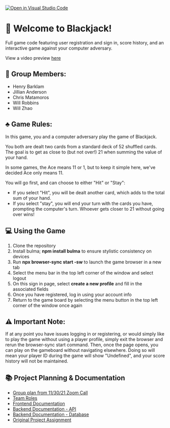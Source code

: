 [![Open in Visual Studio Code](https://classroom.github.com/assets/open-in-vscode-f059dc9a6f8d3a56e377f745f24479a46679e63a5d9fe6f495e02850cd0d8118.svg)](https://classroom.github.com/online_ide?assignment_repo_id=6367741&assignment_repo_type=AssignmentRepo)

# :wave: Welcome to Blackjack!

Full game code featuring user registration and sign in, score history, and an interactive game against your computer adversary.

View a video preview [here](https://youtu.be/ADBvFWmRDt8)

## :busts_in_silhouette: Group Members:
 - Henry Barklam
 - Jillian Anderson
 - Chris Matamoros
 - Will Robbins
 - Will Zhao
 
## :clubs: Game Rules:
In this game, you and a computer adversary play the game of Blackjack. 

You both are dealt two cards from a standard deck of 52 shuffled cards. The goal is to get as close to (but not over!) 21 when summing the value of your hand. 

In some games, the Ace means 11 or 1, but to keep it simple here, we've decided Ace only means 11. 

You will go first, and can choose to either "Hit" or "Stay": 
- If you select "Hit", you will be dealt another card, which adds to the total sum of your hand. 
- If you select "stay", you will end your turn with the cards you have, prompting the computer's turn. Whoever gets closer to 21 without going over wins!

## :computer: Using the Game
1. Clone the repository
2. Install bulma; **npm install bulma** to ensure stylistic consistency on devices 
3. Run **npx browser-sync start -sw** to launch the game browser in a new tab
4. Select the menu bar in the top left corner of the window and select logout
5. On this sign in page, select **create a new profile** and fill in the associated fields
6. Once you have registered, log in using your account info
7. Return to the game board by selecting the menu button in the top left corner of the window once again

## 	:warning: Important Note:
If at any point you have issues logging in or registering, or would simply like to play the game without using a player profile, simply exit the browser and rerun the browser-sync start command. Then, once the page opens, you can play on the gameboard without navigating elsewhere. Doing so will mean your player ID during the game will show "Undefined", and your score history will not be maintained.

## :books: Project Planning & Documentation
- [Group plan from 11/30/21 Zoom Call](https://docs.google.com/document/d/1SG0G_wO2b_FupPuBlri-9gyZYCx0dGq_esMna6Z599c/edit?usp=sharing)
- [Team Roles](https://github.com/jdmar3-comp426/a99-404-not-found/blob/main/docs/project_roles.md)
- [Frontend Documentation](https://github.com/jdmar3-comp426/a99-404-not-found/blob/main/docs/UI%20documentation.md)
- [Backend Documentation - API](https://github.com/jdmar3-comp426/a99-404-not-found/blob/main/docs/API%20documentation.md)
- [Backend Documentation - Database](https://github.com/jdmar3-comp426/a99-404-not-found/blob/main/docs/database.md)
- [Original Project Assignment](https://comp426.johndmart.in/assignment/a99/)
